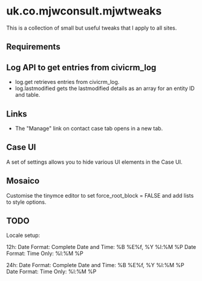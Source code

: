 # uk.co.mjwconsult.mjwtweaks

This is a collection of small but useful tweaks that I apply to all sites.

## Requirements

## Log API to get entries from civicrm_log
- log.get retrieves entries from civicrm_log.
- log.lastmodified gets the lastmodified details as an array for an entity ID and table.

## Links
- The "Manage" link on contact case tab opens in a new tab.

## Case UI
A set of settings allows you to hide various UI elements in the Case UI.

## Mosaico

Customise the tinymce editor to set force_root_block = FALSE and add lists to style options.

## TODO

Locale setup:

12h:
Date Format: Complete Date and Time: %B %E%f, %Y %l:%M %P
Date Format: Time Only: %l:%M %P

24h:
Date Format: Complete Date and Time: %B %E%f, %Y %l:%M %P
Date Format: Time Only: %l:%M %P
